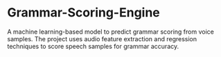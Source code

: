 # Grammar-Scoring-Engine
A machine learning-based model to predict grammar scoring from voice samples. The project uses audio feature extraction and regression techniques to score speech samples for grammar accuracy.
